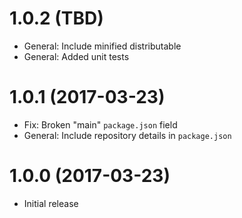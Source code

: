# 1.0.2 (TBD)

- General: Include minified distributable
- General: Added unit tests

# 1.0.1 (2017-03-23)

- Fix: Broken "main" `package.json` field
- General: Include repository details in `package.json`

# 1.0.0 (2017-03-23)

- Initial release
